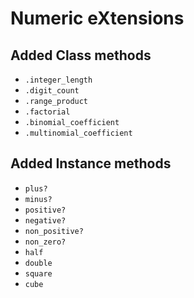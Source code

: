 # Numeric eXtensions

## Added Class methods

- `.integer_length`
- `.digit_count`
- `.range_product`
- `.factorial`
- `.binomial_coefficient`
- `.multinomial_coefficient`

## Added Instance methods

- `plus?`
- `minus?`
- `positive?`
- `negative?`
- `non_positive?`
- `non_zero?`
- `half`
- `double`
- `square`
- `cube`
